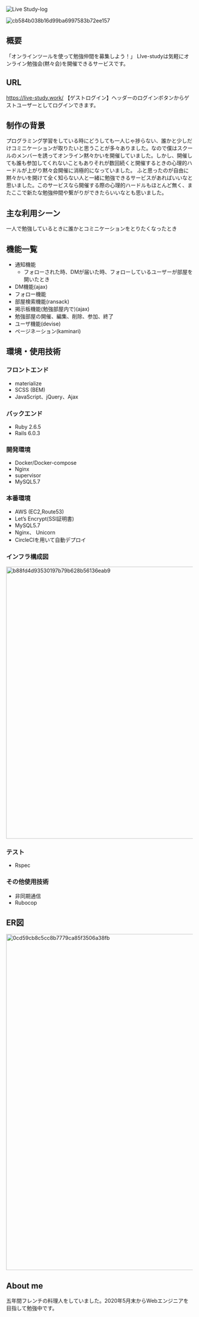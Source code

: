 ![Live Study-log](https://user-images.githubusercontent.com/66053927/95008750-a67c0880-0657-11eb-9562-11323d6de567.png)

![cb584b038b16d99ba6997583b72ee157](https://user-images.githubusercontent.com/66053927/95008774-daefc480-0657-11eb-8027-6caffe6eb707.jpg)

## 概要
「オンラインツールを使って勉強仲間を募集しよう！」
LIve-studyは気軽にオンライン勉強会(黙々会)を開催できるサービスです。
## URL
https://live-study.work/
【ゲストログイン】ヘッダーのログインボタンからゲストユーザーとしてログインできます。
## 制作の背景
プログラミング学習をしている時にどうしても一人じゃ捗らない、誰かと少しだけコミニケーションが取りたいと思うことが多々ありました。なので僕はスクールのメンバーを誘ってオンライン黙々かいを開催していました。しかし、開催しても誰も参加してくれないこともありそれが数回続くと開催するときの心理的ハードルが上がり黙々会開催に消極的になっていました。
ふと思ったのが自由に黙々かいを開けて全く知らない人と一緒に勉強できるサービスがあればいいなと思いました。このサービスなら開催する際の心理的ハードルもほとんど無く、またここで新たな勉強仲間や繋がりができたらいいなとも思いました。
## 主な利用シーン
一人で勉強しているときに誰かとコミニケーションをとりたくなったとき
## 機能一覧
* 通知機能 
  - フォローされた時、DMが届いた時、フォローしているユーザーが部屋を開いたとき
* DM機能(ajax)
* フォロー機能
* 部屋検索機能(ransack) 
* 掲示板機能(勉強部屋内で)(ajax)
* 勉強部屋の開催、編集、削除、参加、終了
* ユーザ機能(devise)
* ページネーション(kaminari)

## 環境・使用技術
### フロントエンド
* materialize
* SCSS (BEM)
* JavaScript、jQuery、Ajax
### バックエンド
* Ruby 2.6.5
* Rails 6.0.3
### 開発環境 
* Docker/Docker-compose
* Nginx
* supervisor
* MySQL5.7
### 本番環境
* AWS (EC2,Route53)
* Let’s Encrypt(SSl証明書)
* MySQL5.7
* Nginx、 Unicorn
* CircleCIを用いて自動デプロイ
### インフラ構成図
<img width="734" alt="b88fd4d93530197b79b628b56136eab9" src="https://user-images.githubusercontent.com/66053927/95009290-cf9e9800-065b-11eb-891c-7521beba98c5.png">

### テスト
* Rspec 
### その他使用技術
* 非同期通信 
* Rubocop
## ER図
<img width="907" alt="0cd59cb8c5cc8b7779ca85f3506a38fb" src="https://user-images.githubusercontent.com/66053927/95009299-ea710c80-065b-11eb-9e6d-56d4c49a8748.png">

## About me
五年間フレンチの料理人をしていました。2020年5月末からWebエンジニアを目指して勉強中です。




